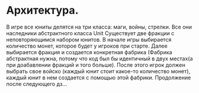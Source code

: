 # Архитектура.

В игре все юниты делятся на три класса: маги, войны, стрелки. Все они наследники абстрактного класса Unit Существует две фракции с неповторяющимся набором юнитов. 
В начале игры выбирается количество монет, которое будет у игроков при старте. Далее выбирается фракция и создается конкретная фабрика (Фабрика абстрактная нужна, потому что код был бы идентичный в двух местах(а при доабавлении фракций и того больше). После этого игрок должен выбрать свое войско (каждый юнит стоит какое-то количество монет), каждый юнит в нем создается с помощью этой фабрики. Продолжение после следующего дз...
